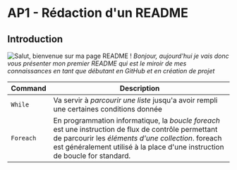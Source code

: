 # AP1 -  Rédaction d'un README
## Introduction 
![Salut, bienvenue sur ma page README !](https://ih1.redbubble.net/image.1397640580.9061/poster,840x830,f8f8f8-pad,1000x1000,f8f8f8.jpg)
*Bonjour, aujourd'hui je vais donc vous présenter mon premier README qui est le miroir de mes connaissances en tant que débutant en GitHub et en création de projet*

| Command | Description |
| --- | --- |
| `While` | Va servir à *parcourir une liste* jusqu'a avoir rempli une certaines conditions donnée |
| `Foreach` | En programmation informatique, la *boucle foreach* est une instruction de flux de contrôle permettant de parcourir les *éléments d'une collection*. foreach est généralement utilisé à la place d'une instruction de boucle for standard. |